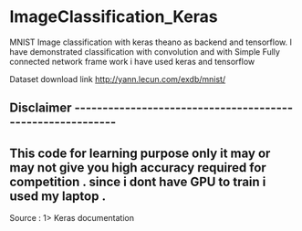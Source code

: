 # ImageClassification_Keras
MNIST Image classification with keras theano as backend  and tensorflow.
I have demonstrated classification with convolution and  with Simple Fully connected network 
frame work i have used keras and tensorflow

Dataset download link http://yann.lecun.com/exdb/mnist/

Disclaimer ----------------------------------------------------------
---------------------------------------------------------------------
This code for learning purpose only 
it may or may not give you high accuracy required for competition .
since i dont have GPU to train i used my laptop .
----------------------------------------------------------------------

Source :
1> Keras documentation